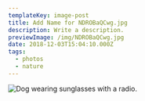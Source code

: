 ```yaml
---
templateKey: image-post
title: Add Name for NDROBaQCwg.jpg
description: Write a description.
previewImage: /img/NDROBaQCwg.jpg
date: 2018-12-03T15:04:10.000Z
tags:
  - photos
  - nature
---
```

![Dog wearing sunglasses with a radio.](/img/NDROBaQCwg.jpg)

